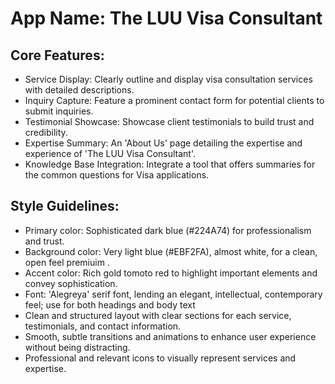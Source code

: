 # **App Name**: The LUU Visa Consultant

## Core Features:

- Service Display: Clearly outline and display visa consultation services with detailed descriptions.
- Inquiry Capture: Feature a prominent contact form for potential clients to submit inquiries.
- Testimonial Showcase: Showcase client testimonials to build trust and credibility.
- Expertise Summary: An 'About Us' page detailing the expertise and experience of 'The LUU Visa Consultant'.
- Knowledge Base Integration: Integrate a tool that offers summaries for the common questions for Visa applications.

## Style Guidelines:

- Primary color: Sophisticated dark blue (#224A74) for professionalism and trust.
- Background color: Very light blue (#EBF2FA), almost white, for a clean, open feel premiuim .
- Accent color: Rich gold tomoto red to highlight important elements and convey sophistication.
- Font: 'Alegreya' serif font, lending an elegant, intellectual, contemporary feel; use for both headings and body text
- Clean and structured layout with clear sections for each service, testimonials, and contact information.
- Smooth, subtle transitions and animations to enhance user experience without being distracting.
- Professional and relevant icons to visually represent services and expertise.